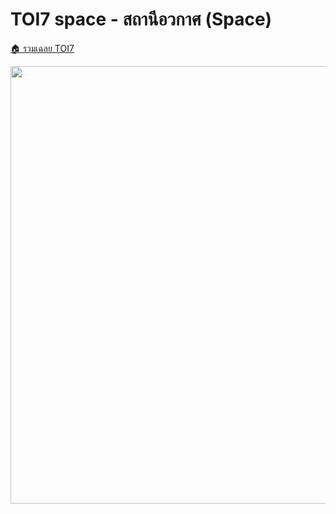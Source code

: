 <!-- @codegen_problem begin -->
# TOI7 space - สถานีอวกาศ (Space)

[🏠 รวมเฉลย TOI7](../)

<img width="700" src="https://github.com/krist7599555/toi/assets/19445033/80c80822-7583-4bcd-a705-dae3eacdee85" />
<!-- @codegen_problem end -->
